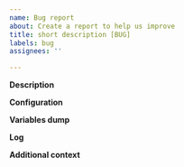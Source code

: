 ```yaml
---
name: Bug report
about: Create a report to help us improve
title: short description [BUG]
labels: bug
assignees: ''

---
```


**Description**
<!-- A clear and concise description of what the bug is. -->

**Configuration**
<!-- just paste your Makefile config here -->

**Variables dump**
<!-- execute make test_variables and paste the output -->

**Log**
<!-- Paste the output of the command -->

**Additional context**
<!-- Add any other context about the problem here. -->
